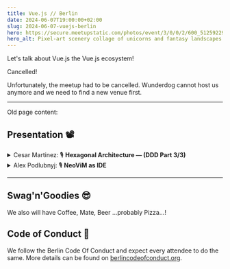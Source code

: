 ```yaml
---
title: Vue.js // Berlin
date: 2024-06-07T19:00:00+02:00
slug: 2024-06-07-vuejs-berlin
hero: https://secure.meetupstatic.com/photos/event/3/0/0/2/600_512592290.webp?w=384
hero_alt: Pixel-art scenery collage of unicorns and fantasy landscapes in reduces colors with a Vuejs Logo blended on top of it.
---
```

Let's talk about Vue.js the Vue.js ecosystem!

<div class="alert">Cancelled!</div>

Unfortunately, the meetup had to be cancelled. Wunderdog cannot host us anymore and we need to find a new venue first.

---

Old page content:

## Presentation 📽️

<details>
  <summary>
    Cesar Martinez:
    <span title="Talk">🎙</span>
    <strong>Hexagonal Architecture — (DDD Part 3/3)</strong>
  </summary>
  <p>An introduction into Domain Driven Design, with personal insights and examples. Part 3 of 3 is offering a solution: Hexagonal DDD.</p>
</details>

<details>
  <summary>
    Alex Podlubnyj:
    <span title="Talk">🎙</span>
    <strong>NeoViM as IDE</strong>
  </summary>
  <p>A showcase of a sophisticated NeoViM setup, that strives for functionality typically found in IDEs.</p>
</details>

---

## Swag'n'Goodies 😎

We also will have Coffee, Mate, Beer …probably Pizza…!

## Code of Conduct 🫶

We follow the Berlin Code Of Conduct and expect every attendee to do the same. More details can be found on [berlincodeofconduct.org](http://berlincodeofconduct.org).
